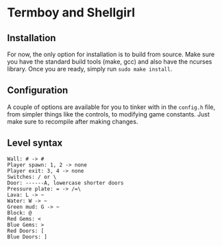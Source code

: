 # Termboy and Shellgirl

## Installation
For now, the only option for installation is to build from source. Make sure you have the standard build tools (make, gcc) and also have the ncurses library. Once you are ready, simply run `sudo make install`.

## Configuration
A couple of options are available for you to tinker with in the `config.h` file, from simpler things like the controls, to modifying game constants. Just make sure to recompile after making changes. 

## Level syntax
```
Wall: # -> #
Player spawn: 1, 2 -> none
Player exit: 3, 4 -> none
Switches: / or \
Door: ------A, lowercase shorter doors
Pressure plate: = -> /=\
Lava: L -> ~
Water: W -> ~
Green mud: G -> ~
Block: @
Red Gems: <
Blue Gems: >
Red Doors: [
Blue Doors: ]
```

